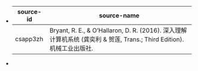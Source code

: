 - |source-id|source-name|
  |--|--|
  |csapp3zh|Bryant, R. E., & O’Hallaron, D. R. (2016). 深入理解计算机系统 (龚奕利 & 贺莲, Trans.; Third Edition). 机械工业出版社.|
-